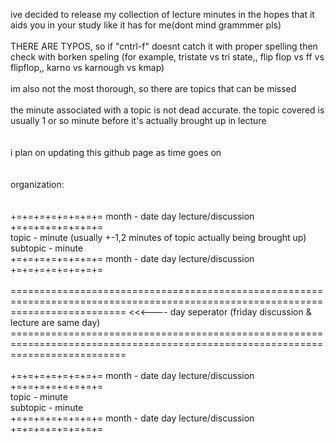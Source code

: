 ive decided to release my collection of lecture minutes in the hopes that it aids you in your study like it has for me(dont mind grammmer pls)<br/>
<br/>
THERE ARE TYPOS, so if "cntrl-f" doesnt catch it with proper spelling then check with borken speling (for example, tristate vs tri state,, flip flop vs ff vs flipflop,, karno vs karnough vs kmap)<br/>
<br/>
im also not the most thorough, so there are topics that can be missed<br/>
<br/>
the minute associated with a topic is not dead accurate. the topic covered is usually 1 or so minute before it's actually brought up in lecture<br/>
<br/>
<br/>
i plan on updating this github page as time goes on<br/>
<br/>
<br/>
organization:<br/>
<br/>
<br/>
+=+=+=+=+=+=+=+= month - date day lecture/discussion +=+=+=+=+=+=+=+=<br/>
topic - minute (usually +-1,2 minutes of topic actually being brought up)<br/>
  subtopic - minute<br/>
+=+=+=+=+=+=+=+= month - date day lecture/discussion +=+=+=+=+=+=+=+=<br/>
<br/>
================================================================================================================================    <<<---- day seperator (friday discussion & lecture are same day)<br/>
================================================================================================================================<br/>
<br/>
+=+=+=+=+=+=+=+= month - date day lecture/discussion +=+=+=+=+=+=+=+=<br/>
topic - minute <br/>
  subtopic - minute<br/>
+=+=+=+=+=+=+=+= month - date day lecture/discussion +=+=+=+=+=+=+=+=<br/>
